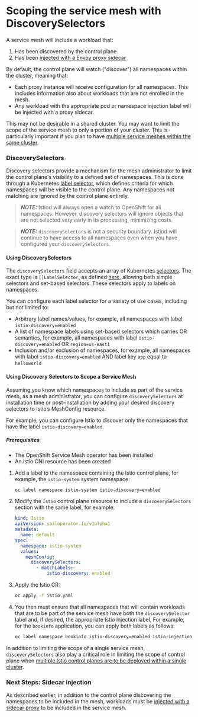# Scoping the service mesh with DiscoverySelectors

A service mesh will include a workload that:
1. Has been discovered by the control plane
1. Has been [injected with a Envoy proxy sidecar](../injection/README.md)

By default, the control plane will watch ("discover") all namespaces within the cluster, meaning that:
- Each proxy instance will receive configuration for all namespaces. This includes information also about workloads that are not enrolled in the mesh.
- Any workload with the appropriate pod or namespace injection label will be injected with a proxy sidecar.

This may not be desirable in a shared cluster. You may want to limit the scope of the service mesh to only a portion of your cluster. This is particularly important if you plan to have [multiple service meshes within the same cluster](../multi-control-planes/README.md).

### DiscoverySelectors
Discovery selectors provide a mechanism for the mesh administrator to limit the control plane's visibility to a defined set of namespaces. This is done through a Kubernetes [label selector](https://kubernetes.io/docs/concepts/overview/working-with-objects/labels/#label-selectors), which defines criteria for which namespaces will be visible to the control plane. Any namespaces not matching are ignored by the control plane entirely.

> **_NOTE:_** Istiod will always open a watch to OpenShift for all namespaces. However, discovery selectors will ignore objects that are not selected very early in its processing, minimizing costs.

> **_NOTE:_** `discoverySelectors` is not a security boundary. Istiod will continue to have access to all namespaces even when you have configured your `discoverySelectors`.

 #### Using DiscoverySelectors
The `discoverySelectors` field accepts an array of Kubernetes [selectors](https://kubernetes.io/docs/concepts/overview/working-with-objects/labels/#resources-that-support-set-based-requirements). The exact type is `[]LabelSelector`, as defined [here](https://kubernetes.io/docs/concepts/overview/working-with-objects/labels/#resources-that-support-set-based-requirements), allowing both simple selectors and set-based selectors. These selectors apply to labels on namespaces.

You can configure each label selector for a variety of use cases, including but not limited to:

- Arbitrary label names/values, for example, all namespaces with label `istio-discovery=enabled`
- A list of namespace labels using set-based selectors which carries OR semantics, for example, all namespaces with label `istio-discovery=enabled` OR `region=us-east1`
- Inclusion and/or exclusion of namespaces, for example, all namespaces with label `istio-discovery=enabled` AND label key `app` equal to `helloworld`

#### Using Discovery Selectors to Scope a Service Mesh
Assuming you know which namespaces to include as part of the service mesh, as a mesh administrator, you can configure `discoverySelectors` at installation time or post-installation by adding your desired discovery selectors to Istio’s MeshConfig resource. 

For example, you can configure Istio to discover only the namespaces that have the label `istio-discovery=enabled`.

##### Prerequisites
- The OpenShift Service Mesh operator has been installed
- An Istio CNI resource has been created

1. Add a label to the namespace containing the Istio control plane, for example, the `istio-system` system namespace:
    ```bash
    oc label namespace istio-system istio-discovery=enabled
    ```
1. Modify the `Istio` control plane resource to include a `discoverySelectors` section with the same label, for example:
    ```yaml
    kind: Istio
    apiVersion: sailoperator.io/v1alpha1
    metadata:
      name: default
    spec:
      namespace: istio-system
      values:
        meshConfig:
          discoverySelectors:
            - matchLabels:
                istio-discovery: enabled
    ```

1. Apply the Istio CR:
    ```bash
    oc apply -f istio.yaml
    ```
1. You then must ensure that all namespaces that will contain workloads that are to be part of the service mesh have both the `discoverySelector` label and, if desired, the appropriate Istio injection label. For example, for the `bookinfo` application, you can apply both labels as follows:
    ```bash
    oc label namespace bookinfo istio-discovery=enabled istio-injection=enabled
    ```
In addition to limiting the scope of a single service mesh, `discoverySelectors` also play a critical role in limiting the scope of control plane when [multiple Istio control planes are to be deployed within a single cluster](../multi-control-planes/README.md).

### Next Steps: Sidecar injection
As described earlier, in addition to the control plane discovering the namespaces to be included in the mesh, workloads must  be [injected with a sidecar proxy](../injection/README.md) to be included in the service mesh.
